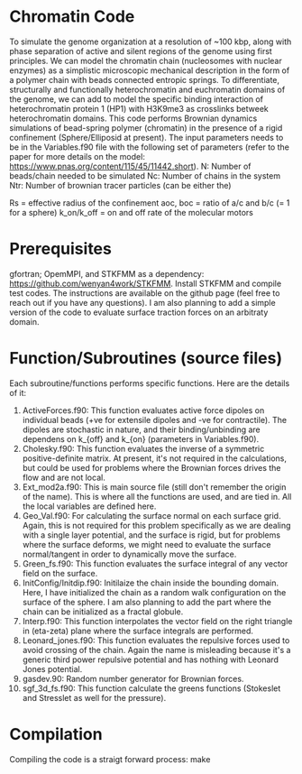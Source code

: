 # Chromatin Code
To simulate the genome organization at a resolution of ~100 kbp, along with phase separation of active and silent regions of the genome using first principles. We can model the chromatin chain (nucleosomes with nuclear enzymes) as a simplistic microscopic mechanical description in the form of a polymer chain with beads connected entropic springs. To differentiate, structurally and functionally heterochromatin and euchromatin domains of the genome, we can add to model the specific binding interaction of heterochromatin protein 1 (HP1) with H3K9me3 as crosslinks betweek heterochromatin domains. This code performs Brownian dynamics simulations of bead-spring polymer (chromatin) in the presence of a rigid confinement (Sphere/Elliposid at present). The input parameters needs to be in the Variables.f90 file with the following set of parameters (refer to the paper for more details on the model: https://www.pnas.org/content/115/45/11442.short).
N: Number of beads/chain needed to be simulated
Nc: Number of chains in the system
Ntr: Number of brownian tracer particles (can be either the)

Rs = effective radius of the confinement
aoc, boc = ratio of a/c and b/c (= 1 for a sphere)
k_on/k_off = on and off rate of the molecular motors

# Prerequisites
gfortran; OpemMPI, and STKFMM as a dependency: https://github.com/wenyan4work/STKFMM. Install STKFMM and compile test codes. The instructions are available on the github page (feel free to reach out if you have any questions). I am also planning to add a simple version of the code to evaluate surface traction forces on an arbitraty domain.

# Function/Subroutines (source files)

Each subroutine/functions performs specific functions. Here are the details of it:
1. ActiveForces.f90: This function evaluates active force dipoles on individual beads (+ve for extensile dipoles and -ve for contractile). The dipoles are stochastic in nature, and their binding/unbinding are dependens on k_{off} and k_{on} (parameters in Variables.f90). 
2. Cholesky.f90: This function evaluates the inverse of a symmetric positive-definite matrix. At present, it's not required in the calculations, but could be used for problems where the Brownian forces drives the flow and are not local.
3. Ext_mod2a.f90: This is main source file (still don't remember the origin of the name). This is where all the functions are used, and are tied in. All the local variables are defined here.
4. Geo_Val.f90: For calculating the surface normal on each surface grid. Again, this is not required for this problem specifically as we are dealing with a single layer potential, and the surface is rigid, but for problems where the surface deforms, we might need to evaluate the surface normal/tangent in order to dynamically move the surface.
5. Green_fs.f90: This function evaluates the surface integral of any vector field on the surface. 
6. InitConfig/Initdip.f90: Initilaize the chain inside the bounding domain. Here, I have initialized the chain as a random walk configuration on the surface of the sphere. I am also planning to add the part where the chain can be initialized as a fractal globule.
7. Interp.f90: This function interpolates the vector field on the right triangle in (eta-zeta) plane where the surface integrals are performed.
8. Leonard_jones.f90: This function evaluates the repulsive forces used to avoid crossing of the chain. Again the name is misleading because it's a generic third power repulsive potential and has nothing with Leonard Jones potential. 
9. gasdev.90: Random number generator for Brownian forces.
10. sgf_3d_fs.f90: This function calculate the greens functions (Stokeslet and Stresslet as well for the pressure).
# Compilation
Compiling the code is a straigt forward process: make


